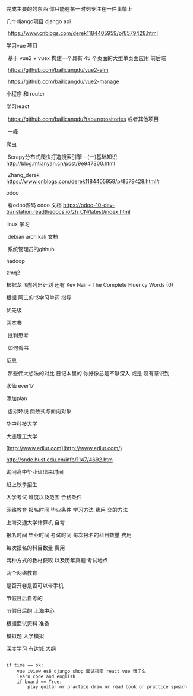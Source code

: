完成主要的的东西 你只能在某一时刻专注在一件事情上

几个django项目 django api

​	https://www.cnblogs.com/derek1184405959/p/8579428.html

学习vue 项目 

​	基于 vue2 + vuex 构建一个具有 45 个页面的大型单页面应用 前后端

​	https://github.com/bailicangdu/vue2-elm

​	https://github.com/bailicangdu/vue2-manage

小程序 和 router

学习react

​	https://github.com/bailicangdu?tab=repositories 或者其他项目

​	一峰

爬虫

​	Scrapy分布式爬虫打造搜索引擎 - (一)基础知识 http://blog.mtianyan.cn/post/9e947300.html

​	Zhang_derek https://www.cnblogs.com/derek1184405959/p/8579428.html#

odoo

​	看odoo源码 odoo 文档 https://odoo-10-dev-translation.readthedocs.io/zh_CN/latest/index.html

linux 学习

​	debian arch kali 文档

​	系统管理员的github



hadoop

zmq2



根据龙飞虎列出计划 还有 Kev Nair - The Complete Fluency Words (0)

根据 阿三的书学习单词 指导



优先级

两本书

​	批判思考

​	如何看书





反思

​	那些伟大想法的对比 日记本里的     你好像总是不够深入 或是 没有意识到



水仙 ever17



添加plan

​	虚拟环境 函数式与面向对象





华中科技大学 

大连理工大学

[http://www.edlut.com](http://www.edlut.com/)

<http://snde.hust.edu.cn/info/1147/4692.htm>





询问高中毕业证出来时间

赶上秋季招生



入学考试 难度以及范围 合格条件

网络教育 报名时间 毕业条件 学习方法 费用 交的方法



上海交通大学计算机 自考

报名时间 毕业时间 考试时间 每次报名的科目数量 费用

每次报名的科目数量 费用



 两种方式的教材获取 以及历年真题 考试地点



两个网络教育

是否开卷是否可以带手机



节假日后自考的

节假日后的 上海中心





根据面试资料   准备

模拟题  入学模拟

深度学习 有达城 大纲
```

if time == ok:
    vue iview es6 django shop 面试指南 react vue 饿了么
    learn code and english
    if board == True:
        play guitar or practice draw or read book or practice speach


		
	
	
	






```
